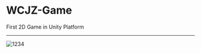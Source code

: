 # WCJZ-Game
First 2D Game in Unity Platform
<hr />

![1234](https://user-images.githubusercontent.com/92829834/197271481-5090fe16-8d26-47fa-8318-c1bcade05fb8.png)
